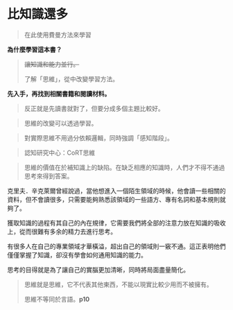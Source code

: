 # 比知識還多

> 在此使用費曼方法來學習

**為什麼學習這本書？**

> ~~讓知識和能力並行。~~
>
> 了解「思維」，從中改變學習方法。

**先入手，再找到相關書籍和閱讀材料。**

> 反正就是先讀書就對了，但要分成多個主題比較好。



> 思維的改變可以透過學習。

> 對實際思維不用過分依賴邏輯，同時強調「感知階段」。

> 認知研究中心：CoRT思維

> 思維的價值在於補知識上的缺陷。在缺乏相應的知識時，人們才不得不通過思考來得到答案。



克里夫．辛克萊爾曾經說過，當他想進入一個陌生領域的時候，他會讀一些相關的資料，但不會讀很多，只需要能夠熟悉該領域的一些語方、專有名詞和基本規則就夠了。



獲取知識的過程有其自己的內在規律，它需要我們將全部的注意力放在知識的吸收上，從而很難有多余的精力去進行思考。



有很多人在自己的專業領域才華橫溢，超出自己的領域則一竅不通。這正表明他們僅僅掌握了知識，卻沒有學會如何通用知識的能力。



思考的目得就是為了讓自己的實腦更加清晰，同時將局面盡量簡化。



> 思維就是思維，它不代表其他東西，不能以現實比較少用而不被擁有。
>
> 思維不等同於言語。**p10**